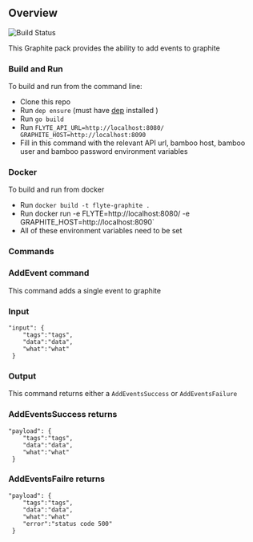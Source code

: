 ## Overview

![Build Status](https://travis-ci.org/HotelsDotCom/flyte-graphite.svg?branch=master)

This Graphite pack provides the ability to add events to graphite

### Build and Run

To build and run from the command line:
* Clone this repo
* Run `dep ensure` (must have [dep](https://github.com/golang/dep) installed )
* Run `go build`
* Run `FLYTE_API_URL=http://localhost:8080/ GRAPHITE_HOST=http://localhost:8090`
* Fill in this command with the relevant API url, bamboo host, bamboo user and bamboo password environment variables


### Docker
To build and run from docker
* Run `docker build -t flyte-graphite .`
* Run docker run -e FLYTE=http://localhost:8080/ -e GRAPHITE_HOST=http://localhost:8090`
* All of these environment variables need to be set


### Commands

### AddEvent command
This command adds a single event to graphite

### Input
```
"input": {
    "tags":"tags",
    "data":"data",
    "what":"what"
 }
```
### Output
This command returns either a `AddEventsSuccess` or `AddEventsFailure`


### AddEventsSuccess returns

```
"payload": {
    "tags":"tags",
    "data":"data",
    "what":"what"
 }
```

### AddEventsFailre returns
```
"payload": {
    "tags":"tags",
    "data":"data",
    "what":"what"
    "error":"status code 500"
 }
```
